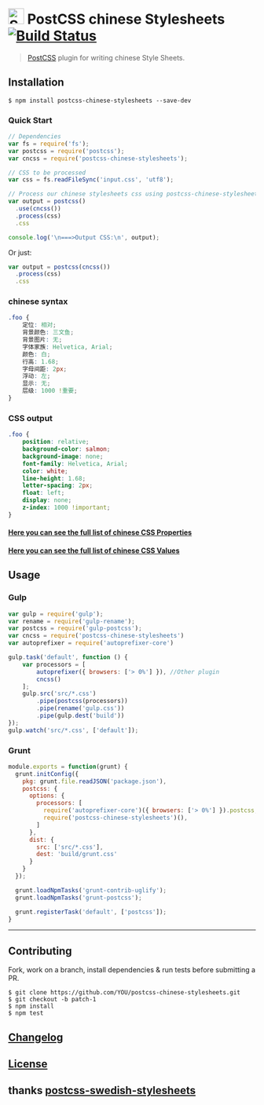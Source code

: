 # <img src="https://upload.wikimedia.org/wikipedia/commons/4/4c/Flag_of_Sweden.svg" alt="Sweden" height="32px" width="auto"> PostCSS chinese Stylesheets [![Build Status][ci-img]][ci]

> [PostCSS] plugin for writing chinese Style Sheets.

[PostCSS]: https://github.com/postcss/postcss
[ci-img]:  https://travis-ci.org/zhouwenbin/postcss-chinese-stylesheets.svg
[ci]:      https://travis-ci.org/zhouwenbin/postcss-chinese-stylesheets
[chinese Values]:      https://github.com/zhouwenbin/chinese-css-values

## Installation

```console
$ npm install postcss-chinese-stylesheets --save-dev
```

### Quick Start

```js
// Dependencies
var fs = require('fs');
var postcss = require('postcss');
var cncss = require('postcss-chinese-stylesheets');

// CSS to be processed
var css = fs.readFileSync('input.css', 'utf8');

// Process our chinese stylesheets css using postcss-chinese-stylesheets
var output = postcss()
  .use(cncss())
  .process(css)
  .css

console.log('\n===>Output CSS:\n', output);
```

Or just:

```js
var output = postcss(cncss())
  .process(css)
  .css
```


### chinese syntax

```css
.foo {
    定位: 相对;
    背景颜色: 三文鱼;
    背景图片: 无;
    字体家族: Helvetica, Arial;
    颜色: 白;
    行高: 1.68;
    字母间距: 2px;
    浮动: 左;
    显示: 无;
    层级: 1000 !重要;
}
```

### CSS output

```css
.foo {
    position: relative;
    background-color: salmon;
    background-image: none;
    font-family: Helvetica, Arial;
    color: white;
    line-height: 1.68;
    letter-spacing: 2px;
    float: left;
    display: none;
    z-index: 1000 !important;
}
```

#### [Here you can see the full list of chinese CSS Properties](https://github.com/zhouwenbin/chinese-css-properties)

#### [Here you can see the full list of chinese CSS Values](https://github.com/zhouwenbin/chinese-css-values)

## Usage

### Gulp

```js
var gulp = require('gulp');
var rename = require('gulp-rename');
var postcss = require('gulp-postcss');
var cncss = require('postcss-chinese-stylesheets')
var autoprefixer = require('autoprefixer-core')

gulp.task('default', function () {
    var processors = [
        autoprefixer({ browsers: ['> 0%'] }), //Other plugin
        cncss()
    ];
    gulp.src('src/*.css')
        .pipe(postcss(processors))
        .pipe(rename('gulp.css'))
        .pipe(gulp.dest('build'))
});
gulp.watch('src/*.css', ['default']);
```

### Grunt

```js
module.exports = function(grunt) {
  grunt.initConfig({
    pkg: grunt.file.readJSON('package.json'),
    postcss: {
      options: {
        processors: [
          require('autoprefixer-core')({ browsers: ['> 0%'] }).postcss, //Other plugin
          require('postcss-chinese-stylesheets')(),
        ]
      },
      dist: {
        src: ['src/*.css'],
        dest: 'build/grunt.css'
      }
    }
  });

  grunt.loadNpmTasks('grunt-contrib-uglify');
  grunt.loadNpmTasks('grunt-postcss');

  grunt.registerTask('default', ['postcss']);
}
```

---

## Contributing

Fork, work on a branch, install dependencies & run tests before submitting a PR.

```console
$ git clone https://github.com/YOU/postcss-chinese-stylesheets.git
$ git checkout -b patch-1
$ npm install
$ npm test
```

## [Changelog](CHANGELOG.md)

## [License](LICENSE)

## thanks [postcss-swedish-stylesheets](https://github.com/johnie/postcss-swedish-stylesheets)

